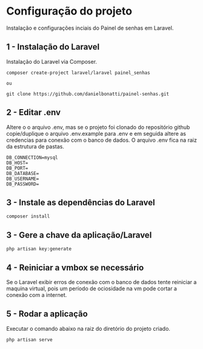 # Configuração do projeto
Instalação e configurações inciais do Painel de senhas em Laravel.

## 1 - Instalação do Laravel
Instalação do Laravel via Composer.
```
composer create-project laravel/laravel painel_senhas

ou

git clone https://github.com/danielbonatti/painel-senhas.git
```

## 2 - Editar .env
Altere o o arquivo .env, mas se o projeto foi clonado do repositório github copie/duplique o arquivo .env.example para .env e em seguida altere as credencias para conexão com o banco de dados. O arquivo .env fica na raiz da estrutura de pastas. 
```
DB_CONNECTION=mysql
DB_HOST=
DB_PORT=
DB_DATABASE=
DB_USERNAME=
DB_PASSWORD=
```

## 3 - Instale as dependências do Laravel
```
composer install
```

## 3 - Gere a chave da aplicação/Laravel
```
php artisan key:generate
```

## 4 - Reiniciar a vmbox se necessário
Se o Laravel exibir erros de conexão com o banco de dados tente reiniciar a maquina virtual, pois um período de ociosidade na vm pode cortar a conexão com a internet. 

## 5 - Rodar a aplicação 
Executar o comando abaixo na raiz do diretório do projeto criado.
```
php artisan serve
```